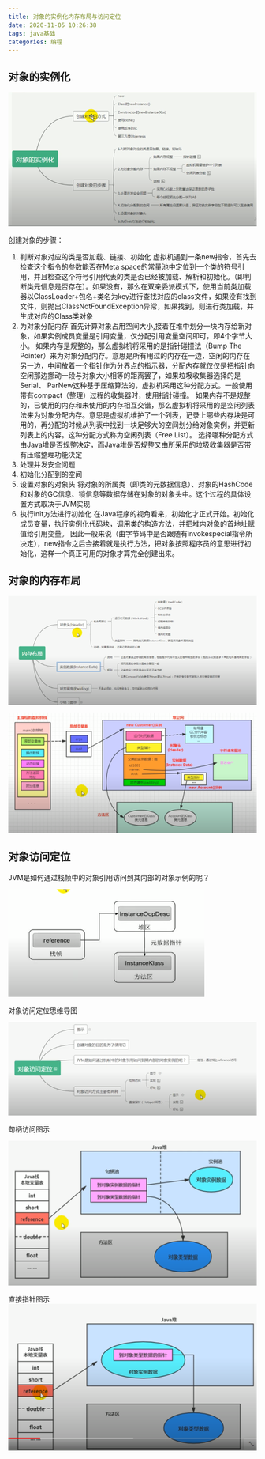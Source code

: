 ```yaml
---
title: 对象的实例化内存布局与访问定位
date: 2020-11-05 10:26:38
tags: java基础
categories: 编程
---
```

## 对象的实例化

![图1](https://github.com/PayneZh/MarkDownPhotos/raw/master/res/%E5%AF%B9%E8%B1%A1%E7%9A%84%E5%AE%9E%E4%BE%8B%E5%8C%96.jpg)

创建对象的步骤：

1. 判断对象对应的类是否加载、链接、初始化
虚拟机遇到一条new指令，首先去检查这个指令的参数能否在Meta space的常量池中定位到一个类的符号引用，并且检查这个符号引用代表的类是否已经被加载、解析和初始化。（即判断类元信息是否存在）。如果没有，那么在双亲委派模式下，使用当前类加载器以ClassLoader+包名+类名为key进行查找对应的class文件，如果没有找到文件，则抛出ClassNotFoundException异常，如果找到，则进行类加载，并生成对应的Class类对象
2. 为对象分配内存
首先计算对象占用空间大小,接着在堆中划分一块内存给新对象，如果实例成员变量是引用变量，仅分配引用变量空间即可，即4个字节大小。
如果内存是规整的，那么虚拟机将采用的是指针碰撞法（Bump The Pointer）来为对象分配内存。意思是所有用过的内存在一边，空闲的内存在另一边，中间放着一个指针作为分界点的指示器，分配内存就仅仅是把指针向空闲那边挪动一段与对象大小相等的距离罢了，如果垃圾收集器选择的是Serial、 ParNew这种基于压缩算法的，虚拟机采用这种分配方式。一般使用带有compact（整理）过程的收集器时，使用指针碰撞。
如果内存不是规整的，已使用的内存和未使用的内存相互交错，那么虚拟机将采用的是空闲列表法来为对象分配内存。意思是虚拟机维护了一个列表，记录上哪些内存块是可用的，再分配的时候从列表中找到一块足够大的空间划分给对象实例，并更新列表上的内容。这种分配方式称为空闲列表（Free List）。
选择哪种分配方式由Java堆是否规整决定，而Java堆是否规整又由所采用的垃圾收集器是否带有压缩整理功能决定
3. 处理并发安全问题
4. 初始化分配到的空间
5. 设置对象的对象头
将对象的所属类（即类的元数据信息）、对象的HashCode和对象的GC信息、锁信息等数据存储在对象的对象头中。这个过程的具体设置方式取决于JVM实现
6. 执行init方法进行初始化
在Java程序的视角看来，初始化才正式开始。初始化成员变量，执行实例化代码块，调用类的构造方法，并把堆内对象的首地址赋值给引用变量。
因此一般来说（由字节码中是否跟随有invokespecial指令所决定），new指令之后会接着就是执行方法，把对象按照程序员的意思进行初始化，这样一个真正可用的对象才算完全创建出来。


## 对象的内存布局

![图2](https://github.com/PayneZh/MarkDownPhotos/raw/master/res/%E5%AF%B9%E8%B1%A1%E7%9A%84%E5%86%85%E5%AD%98%E5%B8%83%E5%B1%80.jpg)

![图3](https://github.com/PayneZh/MarkDownPhotos/raw/master/res/%E5%AF%B9%E8%B1%A1%E5%86%85%E5%AD%98%E5%B8%83%E5%B1%80%E8%AF%A6%E7%BB%86.jpg)

## 对象访问定位

JVM是如何通过栈帧中的对象引用访问到其内部的对象示例的呢？

![图4](https://github.com/PayneZh/MarkDownPhotos/raw/master/res/%E5%AF%B9%E8%B1%A1%E7%9A%84%E5%AE%9E%E4%BE%8B%E5%8C%96%E5%86%85%E5%AD%98%E5%B8%83%E5%B1%80%E4%B8%8E%E8%AE%BF%E9%97%AE%E5%AE%9A%E4%BD%8D/%E5%AF%B9%E8%B1%A1%E8%AE%BF%E9%97%AE%E5%AE%9A%E4%BD%8D%E5%9B%BE%E7%A4%BA.jpg)

对象访问定位思维导图

![图5](https://github.com/PayneZh/MarkDownPhotos/raw/master/res/%E5%AF%B9%E8%B1%A1%E7%9A%84%E5%AE%9E%E4%BE%8B%E5%8C%96%E5%86%85%E5%AD%98%E5%B8%83%E5%B1%80%E4%B8%8E%E8%AE%BF%E9%97%AE%E5%AE%9A%E4%BD%8D/%E5%AF%B9%E8%B1%A1%E8%AE%BF%E9%97%AE%E5%AE%9A%E4%BD%8D%E6%80%9D%E7%BB%B4%E5%AF%BC%E5%9B%BE.jpg)

句柄访问图示

![图6](https://github.com/PayneZh/MarkDownPhotos/raw/master/res/%E5%AF%B9%E8%B1%A1%E7%9A%84%E5%AE%9E%E4%BE%8B%E5%8C%96%E5%86%85%E5%AD%98%E5%B8%83%E5%B1%80%E4%B8%8E%E8%AE%BF%E9%97%AE%E5%AE%9A%E4%BD%8D/%E5%8F%A5%E6%9F%84%E8%AE%BF%E9%97%AE%E5%9B%BE%E7%A4%BA.jpg)

直接指针图示
![图7](https://github.com/PayneZh/MarkDownPhotos/raw/master/res/%E5%AF%B9%E8%B1%A1%E7%9A%84%E5%AE%9E%E4%BE%8B%E5%8C%96%E5%86%85%E5%AD%98%E5%B8%83%E5%B1%80%E4%B8%8E%E8%AE%BF%E9%97%AE%E5%AE%9A%E4%BD%8D/%E7%9B%B4%E6%8E%A5%E6%8C%87%E9%92%88%E5%9B%BE%E7%A4%BA.jpg)